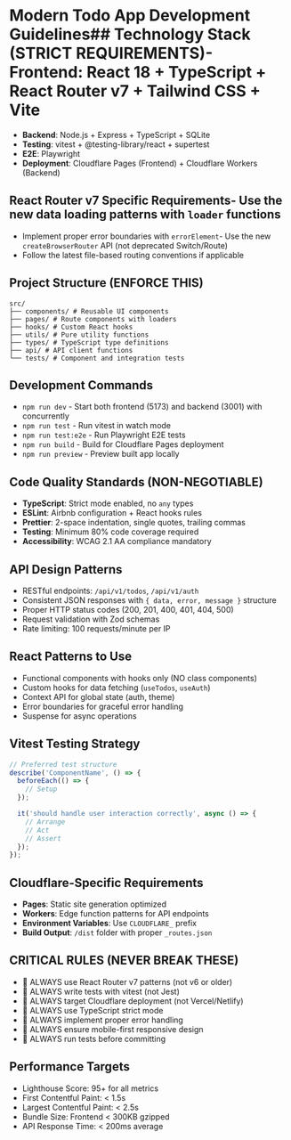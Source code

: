 # Modern Todo App Development Guidelines## Technology Stack (STRICT REQUIREMENTS)- **Frontend**: React 18 + TypeScript + React Router v7 + Tailwind CSS + Vite
- **Backend**: Node.js + Express + TypeScript + SQLite
- **Testing**: vitest + @testing-library/react + supertest
- **E2E**: Playwright
- **Deployment**: Cloudflare Pages (Frontend) + Cloudflare Workers (Backend)
## React Router v7 Specific Requirements- Use the new data loading patterns with `loader` functions
- Implement proper error boundaries with `errorElement`- Use the new `createBrowserRouter` API (not deprecated Switch/Route)
- Follow the latest file-based routing conventions if applicable
## Project Structure (ENFORCE THIS)

```
src/
├── components/ # Reusable UI components
├── pages/ # Route components with loaders
├── hooks/ # Custom React hooks
├── utils/ # Pure utility functions
├── types/ # TypeScript type definitions
├── api/ # API client functions
└── tests/ # Component and integration tests
```

## Development Commands
- `npm run dev` - Start both frontend (5173) and backend (3001) with concurrently
- `npm run test` - Run vitest in watch mode
- `npm run test:e2e` - Run Playwright E2E tests
- `npm run build` - Build for Cloudflare Pages deployment
- `npm run preview` - Preview built app locally

## Code Quality Standards (NON-NEGOTIABLE)
- **TypeScript**: Strict mode enabled, no `any` types
- **ESLint**: Airbnb configuration + React hooks rules
- **Prettier**: 2-space indentation, single quotes, trailing commas
- **Testing**: Minimum 80% code coverage required
- **Accessibility**: WCAG 2.1 AA compliance mandatory

## API Design Patterns
- RESTful endpoints: `/api/v1/todos`, `/api/v1/auth`
- Consistent JSON responses with `{ data, error, message }` structure
- Proper HTTP status codes (200, 201, 400, 401, 404, 500)
- Request validation with Zod schemas
- Rate limiting: 100 requests/minute per IP

## React Patterns to Use
- Functional components with hooks only (NO class components)
- Custom hooks for data fetching (`useTodos`, `useAuth`)
- Context API for global state (auth, theme)
- Error boundaries for graceful error handling
- Suspense for async operations

## Vitest Testing Strategy
```javascript
// Preferred test structure
describe('ComponentName', () => {
  beforeEach(() => {
    // Setup
  });

  it('should handle user interaction correctly', async () => {
    // Arrange
    // Act
    // Assert
  });
});
```

## Cloudflare-Specific Requirements

- **Pages**: Static site generation optimized
- **Workers**: Edge function patterns for API endpoints
- **Environment Variables**: Use `CLOUDFLARE_` prefix
- **Build Output**: `/dist` folder with proper `_routes.json`

## CRITICAL RULES (NEVER BREAK THESE)

- 🚨 ALWAYS use React Router v7 patterns (not v6 or older)
- 🚨 ALWAYS write tests with vitest (not Jest)
- 🚨 ALWAYS target Cloudflare deployment (not Vercel/Netlify)
- 🚨 ALWAYS use TypeScript strict mode
- 🚨 ALWAYS implement proper error handling
- 🚨 ALWAYS ensure mobile-first responsive design
- 🚨 ALWAYS run tests before committing

## Performance Targets

- Lighthouse Score: 95+ for all metrics
- First Contentful Paint: < 1.5s
- Largest Contentful Paint: < 2.5s
- Bundle Size: Frontend < 300KB gzipped
- API Response Time: < 200ms average